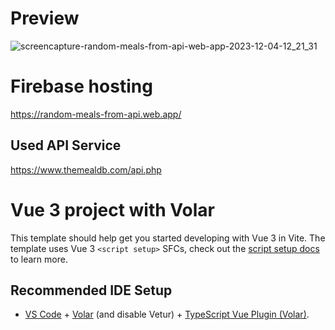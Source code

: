 # Preview

![screencapture-random-meals-from-api-web-app-2023-12-04-12_21_31](https://github.com/BodakvaKyryl/vue-js-meals/assets/148351214/c9b0fdd5-77a6-446f-a0dd-c23765f6376d)

# Firebase hosting

https://random-meals-from-api.web.app/

## Used API Service

https://www.themealdb.com/api.php

# Vue 3 project with Volar

This template should help get you started developing with Vue 3 in Vite. The template uses Vue 3 `<script setup>` SFCs, check out the [script setup docs](https://v3.vuejs.org/api/sfc-script-setup.html#sfc-script-setup) to learn more.

## Recommended IDE Setup

- [VS Code](https://code.visualstudio.com/) + [Volar](https://marketplace.visualstudio.com/items?itemName=Vue.volar) (and disable Vetur) + [TypeScript Vue Plugin (Volar)](https://marketplace.visualstudio.com/items?itemName=Vue.vscode-typescript-vue-plugin).
